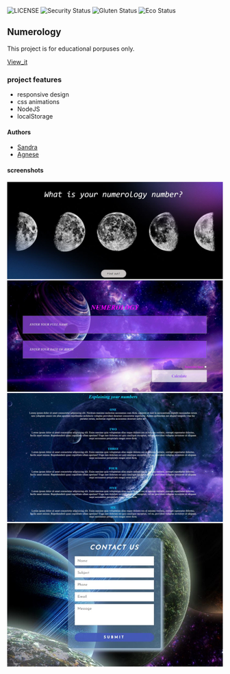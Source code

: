 ![LICENSE](https://img.shields.io/badge/license-MIT-blue.svg?style=flat-square)
![Security Status](https://img.shields.io/security-headers?label=Security&url=https%3A%2F%2Fgithub.com&style=flat-square)
![Gluten Status](https://img.shields.io/badge/Gluten-Free-green.svg)
![Eco Status](https://img.shields.io/badge/ECO-Friendly-green.svg)

## Numerology

This project is for educational porpuses only.

[View_it](https://st-dev28.github.io/wgt_29-numerology/)

### project features

- responsive design
- css animations
- NodeJS
- localStorage

#### Authors

- [Sandra](https://github.com/ST-dev28)
- [Agnese](https://github.com/AgneseVilk)

#### screenshots

![Screenshot](./img/printscr0.JPG)
![Screenshot](./img/printscr1.JPG)
![Screenshot](./img/printscr3.JPG)
![Screenshot](./img/printscr4.JPG)
